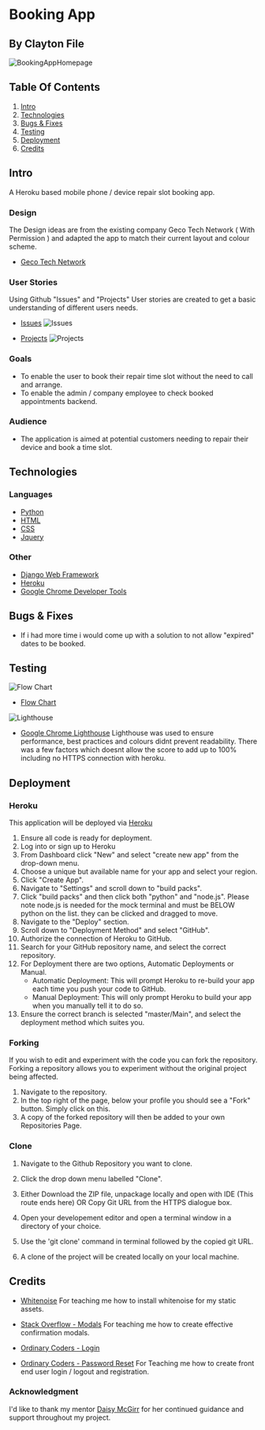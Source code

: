 # Booking App
## By Clayton File

![BookingAppHomepage](https://github.com/TechCentreUK/Booking-System/blob/main/booking_app/static/images/homepage.png)

## Table Of Contents
1. [Intro](#intro)
2. [Technologies](#technologies)
3. [Bugs & Fixes](#bugs--fixes)
4. [Testing](#testing)
5. [Deployment](#deployment)
6. [Credits](#credits)

## Intro
A Heroku based mobile phone / device repair slot booking app.

### Design

The Design ideas are from the existing company Geco Tech Network ( With Permission ) and adapted the app to match their current layout and colour scheme.
- [Geco Tech Network](https://geco-tech.net/)

### User Stories
Using Github "Issues" and "Projects" User stories are created to get a basic understanding of different users needs.
- [Issues](https://github.com/TechCentreUK/Booking-System/issues)
![Issues](https://github.com/TechCentreUK/Booking-System/blob/main/booking_app/static/images/issues.png)

- [Projects](https://github.com/TechCentreUK/Booking-System/projects/1)
![Projects](https://github.com/TechCentreUK/Booking-System/blob/main/booking_app/static/images/projects.png)

### Goals

- To enable the user to book their repair time slot without the need to call and arrange.
- To enable the admin / company employee to check booked appointments backend.

### Audience

- The application is aimed at potential customers needing to repair their device and book a time slot.

## Technologies

### Languages

- [Python](https://en.wikipedia.org/wiki/Python_(programming_language))
- [HTML](https://en.wikipedia.org/wiki/HTML)
- [CSS](https://en.wikipedia.org/wiki/CSS)
- [Jquery](https://en.wikipedia.org/wiki/JQuery)

### Other

- [Django Web Framework](https://en.wikipedia.org/wiki/Django_(web_framework))
- [Heroku](https://en.wikipedia.org/wiki/Heroku)
- [Google Chrome Developer Tools](https://developer.chrome.com/docs/devtools/)

## Bugs & Fixes

- If i had more time i would come up with a solution to not allow "expired" dates to be booked.

## Testing

![Flow Chart](https://github.com/TechCentreUK/Booking-System/blob/main/booking_app/static/images/flowchart.png)
- [Flow Chart](https://lucid.app/)

![Lighthouse](https://github.com/TechCentreUK/Booking-System/blob/main/booking_app/static/images/lighthouse.png)
- [Google Chrome Lighthouse](https://developers.google.com/web/tools/lighthouse)
Lighthouse was used to ensure performance, best practices and colours didnt prevent readability. There was a few factors which doesnt allow the score to add up to 100% including no HTTPS connection with heroku.

## Deployment

### Heroku
This application will be deployed via [Heroku](https://heroku.com)
1. Ensure all code is ready for deployment. 
2. Log into or sign up to Heroku
3. From Dashboard click "New" and select "create new app" from the drop-down menu.
4. Choose a unique but available name for your app and select your region.
5. Click "Create App".
6. Navigate to "Settings" and scroll down to "build packs".
7. Click "build packs" and then click both "python" and "node.js". Please note node.js is needed for the mock terminal and must be BELOW python on the list.
   they can be clicked and dragged to move.
8. Navigate to the "Deploy" section.
9. Scroll down to "Deployment Method" and select "GitHub".
10. Authorize the connection of Heroku to GitHub.
11. Search for your GitHub repository name, and select the correct repository.
12. For Deployment there are two options, Automatic Deployments or Manual.
    - Automatic Deployment: This will prompt Heroku to re-build your app each time you push your code to GitHub.
    - Manual Deployment: This will only prompt Heroku to build your app when you manually tell it to do so.
13. Ensure the correct branch is selected "master/Main", and select the deployment method which suites you.

### Forking
If you wish to edit and experiment with the code you can fork the repository.
Forking a repository allows you to experiment without the original project being affected.
1. Navigate to the repository.
2. In the top right of the page, below your profile you should see a "Fork" button. Simply click on this.
3. A copy of the forked repository will then be added to your own Repositories Page.

### Clone

1. Navigate to the Github Repository you want to clone.

2. Click the drop down menu labelled "Clone".

3. Either Download the ZIP file, unpackage locally and open with IDE (This route ends here) OR Copy Git URL from the HTTPS dialogue box.

4. Open your developement editor and open a terminal window in a directory of your choice.

5. Use the 'git clone' command in terminal followed by the copied git URL.

6. A clone of the project will be created locally on your local machine.

## Credits

- [Whitenoise](https://devcenter.heroku.com/articles/django-assets)
For teaching me how to install whitenoise for my static assets.

- [Stack Overflow - Modals](https://stackoverflow.com/questions/6929416/custom-confirm-dialog-in-javascript)
For teaching me how to create effective confirmation modals.

- [Ordinary Coders - Login](https://ordinarycoders.com/blog/article/django-user-register-login-logout)
- [Ordinary Coders - Password Reset](https://ordinarycoders.com/blog/article/django-password-reset)
For Teaching me how to create front end user login / logout and registration.

### Acknowledgment
I'd like to thank my mentor [Daisy McGirr](https://github.com/Daisy-McG) for her continued guidance and support throughout my project.